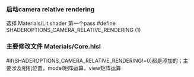 ### 启动camera relative rendering
   选择 Materials/Lit.shader
   第一个pass
   #define SHADEROPTIONS_CAMERA_RELATIVE_RENDERING (1)
### 主要修改文件 Materials/Core.hlsl
   #if(SHADEROPTIONS_CAMERA_RELATIVE_RENDERING!=0)都是添加的；主要涉及相机位置，model矩阵运算，view矩阵运算